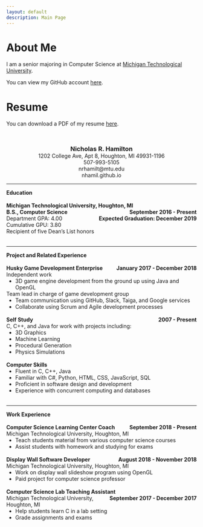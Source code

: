 ```yaml
--- 
layout: default 
description: Main Page  
--- 
```


# About Me 

I am a senior majoring in Computer Science at [Michigan Technological University](https://www.mtu.edu). 

You can view my GitHub account [here](https://www.github.com/nhamil). 

# Resume 

<!-- because of the styling, it's easier to make resume part just html --> 
<style> 
.resume h3 {
    padding: 0;
    margin: 0;
}

.resume-top {
    text-align: center; 
}

.resume-right {
    float: right;
}

.resume ul {
    margin: 0;
}
</style> 
<p>
    You can download a PDF of my resume <a href="/resume/nicholas-hamilton-resume-spring-2019.pdf">here</a>.
</p>
<br><br>

<div class="resume">
    <div class="resume-top"> 
        <h3>Nicholas R. Hamilton</h3>
        1202 College Ave, Apt 8, Houghton, MI 49931-1196<br>
        507-993-5105<br>
        nrhamilt@mtu.edu<br>
        nhamil.github.io<br>
    </div><hr>
    <strong>Education</strong><br>
    <br>
    <strong>Michigan Technological University, Houghton, MI <span class="resume-right">September 2016 - Present</span></strong><br>
    <strong>B.S., Computer Science <span class="resume-right">Expected Graduation: December 2019</span></strong><br>
    Department GPA: 4.00<br>
    Cumulative GPU: 3.80<br> 
    Recipient of five Dean’s List honors<br>
    <br><hr>
    <strong>Project and Related Experience</strong><br>
    <br>
    <strong>Husky Game Development Enterprise <span class="resume-right">January 2017 - December 2018</span></strong><br>
    Independent work<br> 
    <ul> 
        <li>3D game engine development from the ground up using Java and OpenGL</li> 
    </ul> 
    Team lead in charge of game development group
    <ul>
        <li>Team communication using GitHub, Slack, Taiga, and Google services</li>
        <li>Collaborate using Scrum and Agile development processes</li> 
    </ul>
    <br>
    <strong>Self Study <span class="resume-right">2007 - Present</span></strong><br>
    C, C++, and Java for work with projects including:
    <ul>
        <li>3D Graphics</li> 
        <li>Machine Learning</li> 
        <li>Procedural Generation</li> 
        <li>Physics Simulations</li> 
    </ul>
    <br> 
    <strong>Computer Skills</strong><br>
    <ul> 
        <li>Fluent in C, C++, Java</li> 
        <li>Familiar with C#, Python, HTML, CSS, JavaScript, SQL</li> 
        <li>Proficient in software design and development</li> 
        <li>Experience with concurrent computing and databases</li> 
    </ul> 
    <br><hr>
    <strong>Work Experience</strong><br>
    <br>
    <strong>Computer Science Learning Center Coach <span class="resume-right">September 2018 - Present</span></strong><br>
    Michigan Technological University, Houghton, MI<br>
    <ul>
        <li>Teach students material from various computer science courses</li>
        <li>Assist students with homework and studying for exams</li>
    </ul>
    <br>
    <strong>Display Wall Software Developer <span class="resume-right">August 2018 - November 2018</span></strong><br>
    Michigan Technological University, Houghton, MI<br>
    <ul>
        <li>Work on display wall slideshow program using OpenGL</li> 
        <li>Paid project for computer science professor</li> 
    </ul>
    <br>
    <strong>Computer Science Lab Teaching Assistant <span class="resume-right">September 2017 - December 2017</span></strong><br>
    Michigan Technological University, Houghton, MI<br>
    <ul>
        <li>Help students learn C in a lab setting</li> 
        <li>Grade assignments and exams</li> 
    </ul>
</div> 
